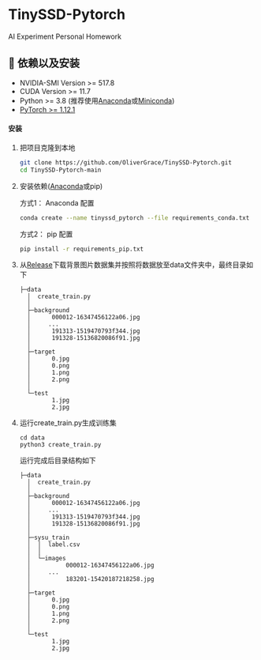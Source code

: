 # TinySSD-Pytorch
AI Experiment Personal Homework

## :wrench: 依赖以及安装

- NVIDIA-SMI Version >= 517.8
- CUDA Version >= 11.7
- Python >= 3.8 (推荐使用[Anaconda](https://www.anaconda.com/download/#linux)或[Miniconda](https://docs.conda.io/en/latest/miniconda.html))
- [PyTorch >= 1.12.1](https://pytorch.org/)

#### 安装

1. 把项目克隆到本地

    ```bash
    git clone https://github.com/OliverGrace/TinySSD-Pytorch.git
    cd TinySSD-Pytorch-main
    ```

2. 安装依赖([Anaconda](https://www.anaconda.com/download/#linux)或pip)
    
    方式1：
    Anaconda 配置
    ```bash
    conda create --name tinyssd_pytorch --file requirements_conda.txt
    ```
    
    方式2：
    pip 配置
    ```bash
    pip install -r requirements_pip.txt
    ```
3.  从[Release](https://github.com/OliverGrace/TinySSD-Pytorch/releases/tag/main)下载背景图片数据集并按照将数据放至data文件夹中，最终目录如下

    ```
    ├─data
      │  create_train.py
      │  
      ├─background
      │      000012-16347456122a06.jpg
      │	    ...
      │      191313-1519470793f344.jpg
      │      191328-15136820086f91.jpg
      │          
      ├─target
      │      0.jpg
      │      0.png
      │      1.png
      │      2.png
      │      
      └─test
             1.jpg
             2.jpg
    ```
    
4.  运行create_train.py生成训练集

    ```
    cd data
    python3 create_train.py
    ```
    运行完成后目录结构如下
    ```
    ├─data
      │  create_train.py
      │  
      ├─background
      │      000012-16347456122a06.jpg
      │	    ...
      │      191313-1519470793f344.jpg
      │      191328-15136820086f91.jpg
      │      
      ├─sysu_train
      │  │  label.csv
      │  │  
      │  └─images
      │          000012-16347456122a06.jpg
      │		...
      │          183201-15420187218258.jpg
      │          
      ├─target
      │      0.jpg
      │      0.png
      │      1.png
      │      2.png
      │      
      └─test
             1.jpg
             2.jpg
    ```
    
    
    
